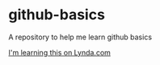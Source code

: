 # github-basics
A repository to help me learn github basics

[I'm learning this on Lynda.com](http://www.lynda.com)
